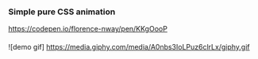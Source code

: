 ### Simple pure CSS animation

https://codepen.io/florence-nway/pen/KKgOooP

####

![demo gif] https://media.giphy.com/media/A0nbs3IoLPuz6clrLx/giphy.gif
